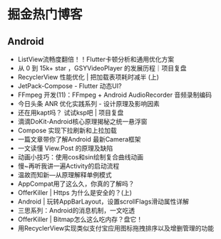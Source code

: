 # 掘金热门博客
## Android
* ListView流畅度翻倍！！Flutter卡顿分析和通用优化方案
* 从 0 到 15k+ star ，GSYVideoPlayer 的发展历程｜项目复盘
* RecyclerView 性能优化 | 把加载表项耗时减半 (上)
* JetPack-Compose - Flutter  动态UI?
* FFmpeg 开发(11)：FFmpeg + Android AudioRecorder 音频录制编码
* 今日头条 ANR 优化实践系列 - 设计原理及影响因素
* 还在用kapt吗？ 试试ksp吧  | 项目复盘
* 滴滴DoKit-Android核心原理揭秘之统一悬浮窗
* Compose 实现下拉刷新和上拉加载
* 一篇文章带你了解Android 最新Camera框架
* 一文读懂 View.Post 的原理及缺陷
* 动画小技巧：使用cos和sin绘制复合曲线动画
* 慢~再听我讲一遍Activity的启动流程
* 温故而知新—从原理解释单例模式
* AppCompat用了这么久，你真的了解吗？
* OfferKiller | Https 为什么是安全的？(上)
* Android | 玩转AppBarLayout，设置scrollFlags滑动属性详解
* 三思系列：Android的消息机制，一文吃透
* OfferKiller | Bitmap怎么这么吃内存？盘它！
* 用RecyclerView实现类似支付宝应用图标拖拽排序以及增删管理的功能

